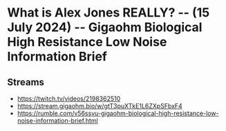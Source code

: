 # What is Alex Jones REALLY? -- (15 July 2024) -- Gigaohm Biological High Resistance Low Noise Information Brief

## Streams
- https://twitch.tv/videos/2198362510
- https://stream.gigaohm.bio/w/gtT3puXTkE1L6ZXpSFbxF4
- https://rumble.com/v56ssvu-gigaohm-biological-high-resistance-low-noise-information-brief.html

